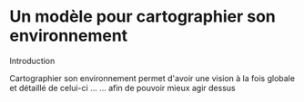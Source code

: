 Un modèle pour cartographier son environnement
==

Introduction

Cartographier son environnement permet d'avoir une vision à la fois globale et détaillé de celui-ci ...
... afin de pouvoir mieux agir dessus
